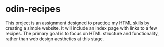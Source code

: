 # odin-recipes
This project is an assignment designed to practice my HTML skills by creating a simple website. It will include an index page with links to a few recipes. The primary goal is to focus on HTML structure and functionality, rather than web design aesthetics at this stage.

